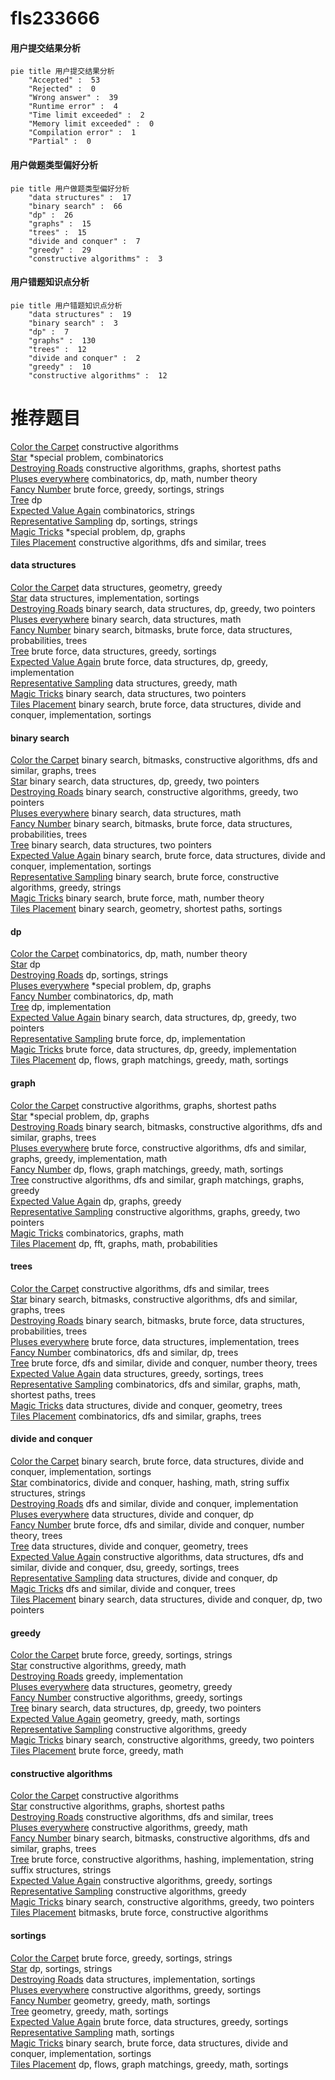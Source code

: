 # fls233666
<!-- tabs:start -->
#### **用户提交结果分析**

```mermaid
pie title 用户提交结果分析
    "Accepted" :  53
    "Rejected" :  0
    "Wrong answer" :  39
    "Runtime error" :  4
    "Time limit exceeded" :  2
    "Memory limit exceeded" :  0
    "Compilation error" :  1
    "Partial" :  0
```
#### **用户做题类型偏好分析**

```mermaid
pie title 用户做题类型偏好分析
    "data structures" :  17
    "binary search" :  66
    "dp" :  26
    "graphs" :  15
    "trees" :  15
    "divide and conquer" :  7
    "greedy" :  29
    "constructive algorithms" :  3
```
#### **用户错题知识点分析**

```mermaid
pie title 用户错题知识点分析
    "data structures" :  19
    "binary search" :  3
    "dp" :  7
    "graphs" :  130
    "trees" :  12
    "divide and conquer" :  2
    "greedy" :  10
    "constructive algorithms" :  12
```
<!-- tabs:end -->
# 推荐题目
[Color the Carpet](http://codeforces.com/problemset/problem/297/D)		constructive algorithms		  
[Star](http://codeforces.com/problemset/problem/171/B)		*special problem,
                        combinatorics		  
[Destroying Roads](http://codeforces.com/problemset/problem/543/B)		constructive algorithms,
                        graphs,
                        shortest paths		  
[Pluses everywhere](http://codeforces.com/problemset/problem/520/E)		combinatorics,
                        dp,
                        math,
                        number theory		  
[Fancy Number](http://codeforces.com/problemset/problem/118/C)		brute force,
                        greedy,
                        sortings,
                        strings		  
[Tree](http://codeforces.com/problemset/problem/23/E)		dp		  
[Expected Value Again](http://codeforces.com/problemset/problem/1205/E)		combinatorics,
                        strings		  
[Representative Sampling](http://codeforces.com/problemset/problem/178/F2)		dp,
                        sortings,
                        strings		  
[Magic Tricks](http://codeforces.com/problemset/problem/1346/E)		*special problem,
                        dp,
                        graphs		  
[Tiles Placement](http://codeforces.com/problemset/problem/1214/H)		constructive algorithms,
                        dfs and similar,
                        trees		  
<!-- tabs:start -->
#### **data structures**
[Color the Carpet](http://codeforces.com/problemset/problem/1299/C)		data structures,
                        geometry,
                        greedy		  
[Star](https://codeforces.com/contest/860/problem/B)		data structures,
                        implementation,
                        sortings		  
[Destroying Roads](http://codeforces.com/problemset/problem/1492/C)		binary search,
                        data structures,
                        dp,
                        greedy,
                        two pointers		  
[Pluses everywhere](http://codeforces.com/problemset/problem/1490/G)		binary search,
                        data structures,
                        math		  
[Fancy Number](http://codeforces.com/problemset/problem/1479/D)		binary search,
                        bitmasks,
                        brute force,
                        data structures,
                        probabilities,
                        trees		  
[Tree](http://codeforces.com/problemset/problem/1497/A)		brute force,
                        data structures,
                        greedy,
                        sortings		  
[Expected Value Again](http://codeforces.com/problemset/problem/1491/C)		brute force,
                        data structures,
                        dp,
                        greedy,
                        implementation		  
[Representative Sampling](http://codeforces.com/problemset/problem/1492/B)		data structures,
                        greedy,
                        math		  
[Magic Tricks](http://codeforces.com/problemset/problem/1436/E)		binary search,
                        data structures,
                        two pointers		  
[Tiles Placement](http://codeforces.com/problemset/problem/1461/D)		binary search,
                        brute force,
                        data structures,
                        divide and conquer,
                        implementation,
                        sortings		  
#### **binary search**
[Color the Carpet](http://codeforces.com/problemset/problem/570/D)		binary search,
                        bitmasks,
                        constructive algorithms,
                        dfs and similar,
                        graphs,
                        trees		  
[Star](http://codeforces.com/problemset/problem/1492/C)		binary search,
                        data structures,
                        dp,
                        greedy,
                        two pointers		  
[Destroying Roads](http://codeforces.com/problemset/problem/1463/D)		binary search,
                        constructive algorithms,
                        greedy,
                        two pointers		  
[Pluses everywhere](http://codeforces.com/problemset/problem/1490/G)		binary search,
                        data structures,
                        math		  
[Fancy Number](http://codeforces.com/problemset/problem/1479/D)		binary search,
                        bitmasks,
                        brute force,
                        data structures,
                        probabilities,
                        trees		  
[Tree](http://codeforces.com/problemset/problem/1436/E)		binary search,
                        data structures,
                        two pointers		  
[Expected Value Again](http://codeforces.com/problemset/problem/1461/D)		binary search,
                        brute force,
                        data structures,
                        divide and conquer,
                        implementation,
                        sortings		  
[Representative Sampling](http://codeforces.com/problemset/problem/1493/C)		binary search,
                        brute force,
                        constructive algorithms,
                        greedy,
                        strings		  
[Magic Tricks](http://codeforces.com/problemset/problem/1487/D)		binary search,
                        brute force,
                        math,
                        number theory		  
[Tiles Placement](http://codeforces.com/problemset/problem/1486/B)		binary search,
                        geometry,
                        shortest paths,
                        sortings		  
#### **dp**
[Color the Carpet](http://codeforces.com/problemset/problem/520/E)		combinatorics,
                        dp,
                        math,
                        number theory		  
[Star](http://codeforces.com/problemset/problem/23/E)		dp		  
[Destroying Roads](http://codeforces.com/problemset/problem/178/F2)		dp,
                        sortings,
                        strings		  
[Pluses everywhere](http://codeforces.com/problemset/problem/1346/E)		*special problem,
                        dp,
                        graphs		  
[Fancy Number](http://codeforces.com/problemset/problem/1091/D)		combinatorics,
                        dp,
                        math		  
[Tree](http://codeforces.com/problemset/problem/1310/B)		dp,
                        implementation		  
[Expected Value Again](http://codeforces.com/problemset/problem/1492/C)		binary search,
                        data structures,
                        dp,
                        greedy,
                        two pointers		  
[Representative Sampling](https://codeforces.com/contest/1457/problem/C)		brute force,
                        dp,
                        implementation		  
[Magic Tricks](http://codeforces.com/problemset/problem/1491/C)		brute force,
                        data structures,
                        dp,
                        greedy,
                        implementation		  
[Tiles Placement](http://codeforces.com/problemset/problem/1437/C)		dp,
                        flows,
                        graph matchings,
                        greedy,
                        math,
                        sortings		  
#### **graph**
[Color the Carpet](http://codeforces.com/problemset/problem/543/B)		constructive algorithms,
                        graphs,
                        shortest paths		  
[Star](http://codeforces.com/problemset/problem/1346/E)		*special problem,
                        dp,
                        graphs		  
[Destroying Roads](http://codeforces.com/problemset/problem/570/D)		binary search,
                        bitmasks,
                        constructive algorithms,
                        dfs and similar,
                        graphs,
                        trees		  
[Pluses everywhere](http://codeforces.com/problemset/problem/1487/C)		brute force,
                        constructive algorithms,
                        dfs and similar,
                        graphs,
                        greedy,
                        implementation,
                        math		  
[Fancy Number](http://codeforces.com/problemset/problem/1437/C)		dp,
                        flows,
                        graph matchings,
                        greedy,
                        math,
                        sortings		  
[Tree](http://codeforces.com/problemset/problem/1470/D)		constructive algorithms,
                        dfs and similar,
                        graph matchings,
                        graphs,
                        greedy		  
[Expected Value Again](http://codeforces.com/problemset/problem/1476/C)		dp,
                        graphs,
                        greedy		  
[Representative Sampling](http://codeforces.com/problemset/problem/1304/D)		constructive algorithms,
                        graphs,
                        greedy,
                        two pointers		  
[Magic Tricks](http://codeforces.com/problemset/problem/1475/C)		combinatorics,
                        graphs,
                        math		  
[Tiles Placement](http://codeforces.com/problemset/problem/553/E)		dp,
                        fft,
                        graphs,
                        math,
                        probabilities		  
#### **trees**
[Color the Carpet](http://codeforces.com/problemset/problem/1214/H)		constructive algorithms,
                        dfs and similar,
                        trees		  
[Star](http://codeforces.com/problemset/problem/570/D)		binary search,
                        bitmasks,
                        constructive algorithms,
                        dfs and similar,
                        graphs,
                        trees		  
[Destroying Roads](http://codeforces.com/problemset/problem/1479/D)		binary search,
                        bitmasks,
                        brute force,
                        data structures,
                        probabilities,
                        trees		  
[Pluses everywhere](http://codeforces.com/problemset/problem/1511/C)		brute force,
                        data structures,
                        implementation,
                        trees		  
[Fancy Number](http://codeforces.com/problemset/problem/1499/F)		combinatorics,
                        dfs and similar,
                        dp,
                        trees		  
[Tree](http://codeforces.com/problemset/problem/1491/E)		brute force,
                        dfs and similar,
                        divide and conquer,
                        number theory,
                        trees		  
[Expected Value Again](http://codeforces.com/problemset/problem/1466/D)		data structures,
                        greedy,
                        sortings,
                        trees		  
[Representative Sampling](http://codeforces.com/problemset/problem/1495/D)		combinatorics,
                        dfs and similar,
                        graphs,
                        math,
                        shortest paths,
                        trees		  
[Magic Tricks](http://codeforces.com/problemset/problem/1303/G)		data structures,
                        divide and conquer,
                        geometry,
                        trees		  
[Tiles Placement](http://codeforces.com/problemset/problem/1454/E)		combinatorics,
                        dfs and similar,
                        graphs,
                        trees		  
#### **divide and conquer**
[Color the Carpet](http://codeforces.com/problemset/problem/1461/D)		binary search,
                        brute force,
                        data structures,
                        divide and conquer,
                        implementation,
                        sortings		  
[Star](http://codeforces.com/problemset/problem/1466/G)		combinatorics,
                        divide and conquer,
                        hashing,
                        math,
                        string suffix structures,
                        strings		  
[Destroying Roads](http://codeforces.com/problemset/problem/1490/D)		dfs and similar,
                        divide and conquer,
                        implementation		  
[Pluses everywhere](https://codeforces.com/contest/1483/problem/C)		data structures,
                        divide and conquer,
                        dp		  
[Fancy Number](http://codeforces.com/problemset/problem/1491/E)		brute force,
                        dfs and similar,
                        divide and conquer,
                        number theory,
                        trees		  
[Tree](http://codeforces.com/problemset/problem/1303/G)		data structures,
                        divide and conquer,
                        geometry,
                        trees		  
[Expected Value Again](http://codeforces.com/problemset/problem/1494/D)		constructive algorithms,
                        data structures,
                        dfs and similar,
                        divide and conquer,
                        dsu,
                        greedy,
                        sortings,
                        trees		  
[Representative Sampling](http://codeforces.com/problemset/problem/1482/E)		data structures,
                        divide and conquer,
                        dp		  
[Magic Tricks](http://codeforces.com/problemset/problem/566/C)		dfs and similar,
                        divide and conquer,
                        trees		  
[Tiles Placement](http://codeforces.com/problemset/problem/1428/F)		binary search,
                        data structures,
                        divide and conquer,
                        dp,
                        two pointers		  
#### **greedy**
[Color the Carpet](http://codeforces.com/problemset/problem/118/C)		brute force,
                        greedy,
                        sortings,
                        strings		  
[Star](http://codeforces.com/problemset/problem/1054/G)		constructive algorithms,
                        greedy,
                        math		  
[Destroying Roads](http://codeforces.com/problemset/problem/1325/B)		greedy,
                        implementation		  
[Pluses everywhere](http://codeforces.com/problemset/problem/1299/C)		data structures,
                        geometry,
                        greedy		  
[Fancy Number](https://codeforces.com/contest/1447/problem/C)		constructive algorithms,
                        greedy,
                        sortings		  
[Tree](http://codeforces.com/problemset/problem/1492/C)		binary search,
                        data structures,
                        dp,
                        greedy,
                        two pointers		  
[Expected Value Again](https://codeforces.com/contest/1496/problem/C)		geometry,
                        greedy,
                        math,
                        sortings		  
[Representative Sampling](http://codeforces.com/problemset/problem/1493/A)		constructive algorithms,
                        greedy		  
[Magic Tricks](http://codeforces.com/problemset/problem/1463/D)		binary search,
                        constructive algorithms,
                        greedy,
                        two pointers		  
[Tiles Placement](http://codeforces.com/problemset/problem/1462/C)		brute force,
                        greedy,
                        math		  
#### **constructive algorithms**
[Color the Carpet](http://codeforces.com/problemset/problem/297/D)		constructive algorithms		  
[Star](http://codeforces.com/problemset/problem/543/B)		constructive algorithms,
                        graphs,
                        shortest paths		  
[Destroying Roads](http://codeforces.com/problemset/problem/1214/H)		constructive algorithms,
                        dfs and similar,
                        trees		  
[Pluses everywhere](http://codeforces.com/problemset/problem/1054/G)		constructive algorithms,
                        greedy,
                        math		  
[Fancy Number](http://codeforces.com/problemset/problem/570/D)		binary search,
                        bitmasks,
                        constructive algorithms,
                        dfs and similar,
                        graphs,
                        trees		  
[Tree](http://codeforces.com/problemset/problem/128/B)		brute force,
                        constructive algorithms,
                        hashing,
                        implementation,
                        string suffix structures,
                        strings		  
[Expected Value Again](https://codeforces.com/contest/1447/problem/C)		constructive algorithms,
                        greedy,
                        sortings		  
[Representative Sampling](http://codeforces.com/problemset/problem/1493/A)		constructive algorithms,
                        greedy		  
[Magic Tricks](http://codeforces.com/problemset/problem/1463/D)		binary search,
                        constructive algorithms,
                        greedy,
                        two pointers		  
[Tiles Placement](https://codeforces.com/contest/1456/problem/B)		bitmasks,
                        brute force,
                        constructive algorithms		  
#### **sortings**
[Color the Carpet](http://codeforces.com/problemset/problem/118/C)		brute force,
                        greedy,
                        sortings,
                        strings		  
[Star](http://codeforces.com/problemset/problem/178/F2)		dp,
                        sortings,
                        strings		  
[Destroying Roads](https://codeforces.com/contest/860/problem/B)		data structures,
                        implementation,
                        sortings		  
[Pluses everywhere](https://codeforces.com/contest/1447/problem/C)		constructive algorithms,
                        greedy,
                        sortings		  
[Fancy Number](https://codeforces.com/contest/1496/problem/C)		geometry,
                        greedy,
                        math,
                        sortings		  
[Tree](http://codeforces.com/problemset/problem/1495/A)		geometry,
                        greedy,
                        math,
                        sortings		  
[Expected Value Again](http://codeforces.com/problemset/problem/1497/A)		brute force,
                        data structures,
                        greedy,
                        sortings		  
[Representative Sampling](http://codeforces.com/problemset/problem/1427/A)		math,
                        sortings		  
[Magic Tricks](http://codeforces.com/problemset/problem/1461/D)		binary search,
                        brute force,
                        data structures,
                        divide and conquer,
                        implementation,
                        sortings		  
[Tiles Placement](http://codeforces.com/problemset/problem/1437/C)		dp,
                        flows,
                        graph matchings,
                        greedy,
                        math,
                        sortings		  
<!-- tabs:end -->

